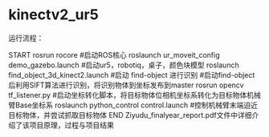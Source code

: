 # kinectv2_ur5


运行流程：

START
rosrun rocore #启动ROS核心
roslaunch ur_moveit_config demo_gazebo.launch     #启动ur5，robotiq，桌子，颜色块模型
roslaunch find_object_3d_kinect2.launch           #启动 find-object 进行识别
                                                  #启动find-object后利用SIFT算法进行识别，将识别物体到坐标发布到master
rosrun opencv tf_listener.py                      #启动坐标转化脚本，将目标物体位相机坐标系转化为目标物体机械臂Base坐标系
roslaunch python_control control.launch           #控制机械臂末端迫近目标物体，并尝试抓取目标物体
END
Ziyudu_finalyear_report.pdf文件中详细介绍了该项目原理，过程与项目结果
